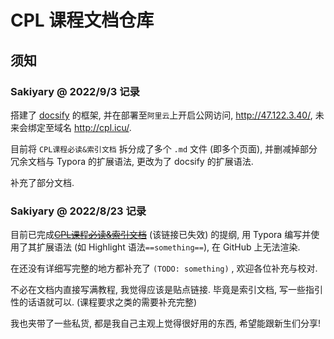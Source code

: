 # CPL 课程文档仓库

## 须知

### Sakiyary @ 2022/9/3 记录

搭建了 [docsify](https://docsify.js.org/#/zh-cn/) 的框架, 并在部署至`阿里云`上开启公网访问, http://47.122.3.40/, 未来会绑定至域名 http://cpl.icu/.

目前将 `CPL课程必读&索引文档` 拆分成了多个 `.md` 文件 (即多个页面), 并删减掉部分冗余文档与 Typora 的扩展语法, 更改为了 docsify 的扩展语法.

补充了部分文档.

### Sakiyary @ 2022/8/23 记录

目前已完成~~[CPL课程必读&索引文档](https://github.com/courses-at-nju-by-hfwei/c-pl-docs/blob/main/CPL-Must-read-Index-Doc.md)~~ (该链接已失效) 的提纲, 用 Typora 编写并使用了其扩展语法 (如 Highlight 语法`==something==`), 在 GitHub 上无法渲染. 

在还没有详细写完整的地方都补充了 `(TODO: something)` , 欢迎各位补充与校对. 

不必在文档内直接写满教程, 我觉得应该是贴点链接. 毕竟是索引文档, 写一些指引性的话语就可以. (课程要求之类的需要补充完整)

我也夹带了一些私货, 都是我自己主观上觉得很好用的东西, 希望能跟新生们分享!